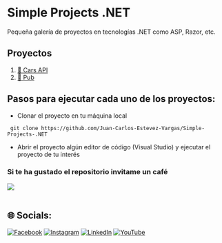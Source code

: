 # Simple Projects .NET

Pequeña galería de proyectos en tecnologías .NET como ASP, Razor, etc.

## Proyectos

1. [🧩 Cars API](https://github.com/Juan-Carlos-Estevez-Vargas/Simple-Projects-.NET/tree/master/01.%20Cars%20API%20MySQL)
2. [🧩 Pub](https://github.com/Juan-Carlos-Estevez-Vargas/Simple-Projects-.NET/tree/master/Pub)

## Pasos para ejecutar cada uno de los proyectos:

- Clonar el proyecto en tu máquina local

```batch
 git clone https://github.com/Juan-Carlos-Estevez-Vargas/Simple-Projects-.NET
```

- Abrir el proyecto algún editor de código (Visual Studio) y ejecutar el proyecto de tu interés

### Si te ha gustado el repositorio invitame un café
<div align="left">
  <a href="https://paypal.me/JEstevezVargas" target="_blank" style="display: inline-block;">
    <img
      src="https://img.shields.io/badge/Donate-Buy%20Me%20A%20Coffee-orange.svg?style=flat-square&logo=buymeacoffee" 
      align="center"
     />
  </a>
</div>
<br />

## 🌐 Socials:
[![Facebook](https://img.shields.io/badge/Facebook-%231877F2.svg?logo=Facebook&logoColor=white)](https://facebook.com/juancarlos.estevezvargas.98) [![Instagram](https://img.shields.io/badge/Instagram-%23E4405F.svg?logo=Instagram&logoColor=white)](https://instagram.com/juankestevez) [![LinkedIn](https://img.shields.io/badge/LinkedIn-%230077B5.svg?logo=linkedin&logoColor=white)](https://linkedin.com/in/juan-carlos-estevez-vargas) [![YouTube](https://img.shields.io/badge/YouTube-%23FF0000.svg?logo=YouTube&logoColor=white)](https://youtube.com/@JuanCarlosEstevezVargas)
